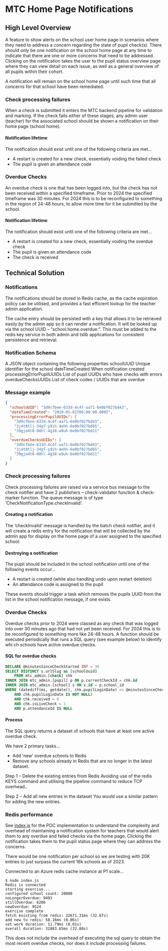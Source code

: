 # MTC Home Page Notifications

## High Level Overview
A feature to show alerts on the school user home page in scenarios where they need to address a concern regarding the state of pupil check(s).  There should only be one notification on the school home page at any time to indicate that there are one or more concerns that need to be addressed.  Clicking on the notification takes the user to the pupil status overview page where they can view detail on each issue, as well as a general overview of all pupils within their cohort.

A notification will remain on the school home page until such time that all concerns for that school have been remediated.

### Check processing failures
When a check is submitted it enters the MTC backend pipeline for validation and marking.  If the check fails either of these stages, any admin user (teacher) for the associated school should be shown a notification on their home page (school home).

#### Notification lifetime
The notification should exist until one of the following criteria are met…
-	A restart is created for a new check, essentially voiding the failed check
-	The pupil is given an attendance code

### Overdue Checks
An overdue check is one that has been logged into, but the check has not been received within a specified timeframe.  Prior to 2024 the specified timeframe was 30 minutes.  For 2024 this is to be reconfigured to something in the region of 24-48 hours, to allow more time for it be submitted by the school.

#### Notification lifetime
The notification should exist until one of the following criteria are met…
-	A restart is created for a new check, essentially voiding the overdue check
-	The pupil is given an attendance code
-	The check is received

## Technical Solution

### Notifications
The notifications should be stored in Redis cache, as the cache expiration policy can be utilised, and provides a fast efficient lookup for the teacher admin application.

The cache entry should be persisted with a key that allows it to be retrieved easily by the admin app so it can render a notification.  It will be looked up via the school UUID – “school.home.overdue:<school UUID>”. This must be added to the redis key service in both admin and tslib applications for consistent persistence and retrieval.

### Notification Schema
A JSON object containing the following properties
schoolUUID	Unique identifier for the school
dateTimeCreated	When notification created
processingErrorPupilUUIDs	List of pupil UUIDs who have checks with errors
overdueChecksUUIDs	List of check codes / UUIDs that are overdue


### Message example
```json
{
  "schoolUUID": "3d9cfbee-633d-4c4f-aa71-6e0bf027bd43",
  "dateTimeCreated": "2019-01-01T00:00:00.000Z",
  "processingErrorPupilUUIDs": [
    "3d9cfbee-633d-4c4f-aa71-6e0bf027bd43",
    "3j4t8tlj-34gf-y9ih-4ehh-6e0bf027bd65",
    "39gje4t8-08hl-4g38-w9uh-6e0bf027bd21"
  ],
  "overdueChecksUUIDs": [
    "3d9cfbee-633d-4c4f-aa71-6e0bf027bd43",
    "3j4t8tlj-34gf-y9ih-4ehh-6e0bf027bd65",
    "39gje4t8-08hl-4g38-w9uh-6e0bf027bd21"
  ]
}
```

### Check processing failures
Check processing failures are raised via a service bus message to the check notifier and have 2 publishers – check-validator function & check-marker function.  The queue message is of type ‘CheckNotificationType.checkInvalid’.

#### Creating a notification
The ‘checkInvalid’ message is handled by the batch check notifier, and it will create a redis entry for the notification that will be collected by the admin app for display on the home page of a user assigned to the specified school.

#### Destroying a notification
The pupil should be included in the school notification until one of the following events occur…
-	A restart is created (while also handling undo upon restart deletion)
-	An attendance code is assigned to the pupil

These events should trigger a task which removes the pupils UUID from the list in the school notification message, if one exists.

### Overdue Checks
Overdue checks prior to 2024 were classed as any check that was logged into over 30 minutes ago that had not yet been received.  For 2024 this is to be reconfigured to something more like 24-48 hours.  A function should be executed periodically that runs a SQL query (see example below) to identify whi ch schools have active overdue checks.

#### SQL for overdue checks
```sql
DECLARE @minutesSinceCheckStarted INT = 30
SELECT DISTINCT s.urlSlug as [schoolUuid]
    FROM mtc_admin.[check] chk
INNER JOIN mtc_admin.[pupil] p ON p.currentCheckId = chk.id
INNER JOIN mtc_admin.[school] s ON s.id = p.school_id
WHERE (datediff(mi, getdate(), chk.pupilLoginDate) <= @minutesSinceCheckStarted
    AND chk.pupilLoginDate IS NOT NULL)
    AND chk.received = 0
    AND chk.isLiveCheck = 1
    AND p.attendanceId IS NULL
```
#### Process
The SQL query returns a dataset of schools that have at least one active overdue check.

We have 2 primary tasks…
-	Add ‘new’ overdue schools to Redis
-	Remove any schools already in Redis that are no longer in the latest dataset.

Step 1 – Delete the existing entries from Redis
Avoiding use of the redis KEYS command and utilising the pipeline command to reduce TCP overhead..

Step 2 – Add all new entries in the dataset
You would use a similar pattern for adding the new entries.

### Redis performance

See [index.js](./index.js) for the POC implementation to understand the complexity and overhead of maintaining a notification system for teachers that would alert them to any overdue and failed checks via the home page.  Clicking the notification takes them to the pupil status page where they can address the concerns.

There would be one notification per school so we are testing with 20K entries to just surpass the current 16k schools as of 2023.

Connected to an Azure redis cache instance at P1 scale...

```
$ node index.js
Redis is connected
starting exercise...
configured school count: 20000
noLongerOverdue: 9493
stillOverdue: 6206
newOverdue: 9524
exercise complete
fetch existing from redis: 32671.31ms (32.67s)
add new to redis: 58.16ms (0.06s)
set work duration: 11.79ms (0.01s)
overall duration: 32883.65ms (32.88s)
```

This does not include the overhead of executing the sql query to obtain the most recent overdue checks, nor does it include processing failures.
